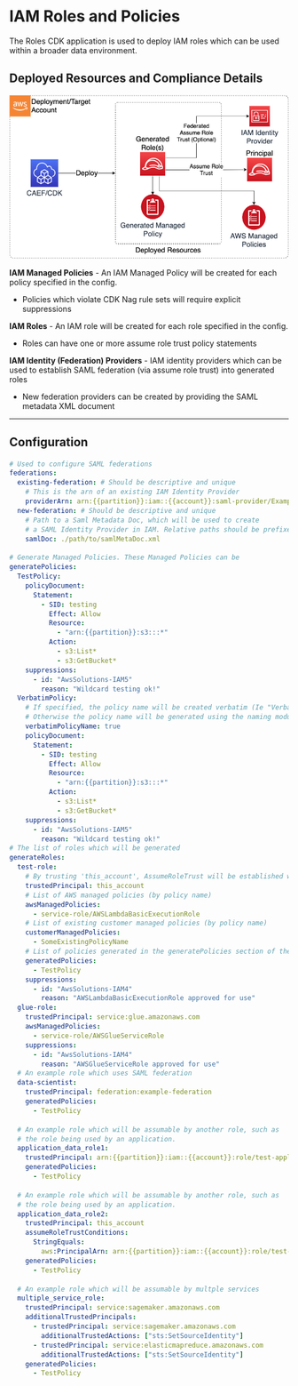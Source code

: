 # IAM Roles and Policies

The Roles CDK application is used to deploy IAM roles which can be used within a broader data environment.

## Deployed Resources and Compliance Details

![Roles](../../../constructs/L3/utility/roles-l3-construct/docs/Roles.png)

**IAM Managed Policies** - An IAM Managed Policy will be created for each policy specified in the config.

* Policies which violate CDK Nag rule sets will require explicit suppressions

**IAM Roles** - An IAM role will be created for each role specified in the config.

* Roles can have one or more assume role trust policy statements

**IAM Identity (Federation) Providers** - IAM identity providers which can be used to establish SAML federation (via assume role trust) into generated roles

* New federation providers can be created by providing the SAML metadata XML document

***

## Configuration

```yaml
# Used to configure SAML federations
federations:
  existing-federation: # Should be descriptive and unique
    # This is the arn of an existing IAM Identity Provider
    providerArn: arn:{{partition}}:iam::{{account}}:saml-provider/ExampleIdentityProvider
  new-federation: # Should be descriptive and unique
    # Path to a Saml Metadata Doc, which will be used to create
    # a SAML Identity Provider in IAM. Relative paths should be prefixed with a "./"
    samlDoc: ./path/to/samlMetaDoc.xml

# Generate Managed Policies. These Managed Policies can be 
generatePolicies:
  TestPolicy:
    policyDocument:
      Statement:
        - SID: testing
          Effect: Allow
          Resource: 
            - "arn:{{partition}}:s3:::*"
          Action:
            - s3:List*
            - s3:GetBucket*
    suppressions:
      - id: "AwsSolutions-IAM5"
        reason: "Wildcard testing ok!"
  VerbatimPolicy:
    # If specified, the policy name will be created verbatim (Ie "VerbatimPolicy" )
    # Otherwise the policy name will be generated using the naming module and above policy object name ("VerbatimPolicy")
    verbatimPolicyName: true
    policyDocument:
      Statement:
        - SID: testing
          Effect: Allow
          Resource: 
            - "arn:{{partition}}:s3:::*"
          Action:
            - s3:List*
            - s3:GetBucket*
    suppressions:
      - id: "AwsSolutions-IAM5"
        reason: "Wildcard testing ok!"
# The list of roles which will be generated
generateRoles:
  test-role:
    # By trusting 'this_account', AssumeRoleTrust will be established with IAM root of this account
    trustedPrincipal: this_account
    # List of AWS managed policies (by policy name)
    awsManagedPolicies:
      - service-role/AWSLambdaBasicExecutionRole
    # List of existing customer managed policies (by policy name)
    customerManagedPolicies:
      - SomeExistingPolicyName
    # List of policies generated in the generatePolicies section of the config (by config name)
    generatedPolicies:
      - TestPolicy
    suppressions:
      - id: "AwsSolutions-IAM4"
        reason: "AWSLambdaBasicExecutionRole approved for use"
  glue-role:
    trustedPrincipal: service:glue.amazonaws.com
    awsManagedPolicies:
      - service-role/AWSGlueServiceRole
    suppressions:
      - id: "AwsSolutions-IAM4"
        reason: "AWSGlueServiceRole approved for use"
  # An example role which uses SAML federation
  data-scientist:
    trustedPrincipal: federation:example-federation
    generatedPolicies:
      - TestPolicy

  # An example role which will be assumable by another role, such as
  # the role being used by an application.
  application_data_role1:
    trustedPrincipal: arn:{{partition}}:iam::{{account}}:role/test-application-role
    generatedPolicies:
      - TestPolicy

  # An example role which will be assumable by another role, such as
  # the role being used by an application.
  application_data_role2:
    trustedPrincipal: this_account
    assumeRoleTrustConditions:
      StringEquals:
        aws:PrincipalArn: arn:{{partition}}:iam::{{account}}:role/test-application-role
    generatedPolicies:
      - TestPolicy

  # An example role which will be assumable by multple services
  multiple_service_role:
    trustedPrincipal: service:sagemaker.amazonaws.com
    additionalTrustedPrincipals:
      - trustedPrincipal: service:sagemaker.amazonaws.com
        additionalTrustedActions: ["sts:SetSourceIdentity"]
      - trustedPrincipal: service:elasticmapreduce.amazonaws.com
        additionalTrustedActions: ["sts:SetSourceIdentity"]
    generatedPolicies:
      - TestPolicy
```

